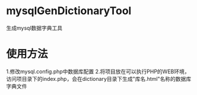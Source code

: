 # mysqlGenDictionaryTool
生成mysql数据字典工具

# 使用方法
1.修改mysql.config.php中数据库配置
2.将项目放在可以执行PHP的WEB环境，访问项目录下的index.php，会在dictionary目录下生成"库名.html"名称的数据库字典文件
